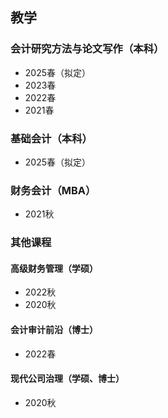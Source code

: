 ## 教学 
### 会计研究方法与论文写作（本科）
- 2025春（拟定）
- 2023春
- 2022春
- 2021春

### 基础会计（本科）
- 2025春（拟定）

### 财务会计（MBA）
- 2021秋
### 其他课程
#### 高级财务管理（学硕）
- 2022秋
- 2020秋
#### 会计审计前沿（博士）
- 2022春
#### 现代公司治理（学硕、博士）
- 2020秋
